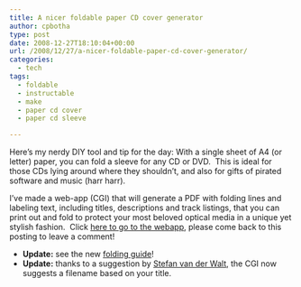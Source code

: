```yaml
---
title: A nicer foldable paper CD cover generator
author: cpbotha
type: post
date: 2008-12-27T18:10:04+00:00
url: /2008/12/27/a-nicer-foldable-paper-cd-cover-generator/
categories:
  - tech
tags:
  - foldable
  - instructable
  - make
  - paper cd cover
  - paper cd sleeve

---
```

Here&#8217;s my nerdy DIY tool and tip for the day: With a single sheet of A4 (or letter) paper, you can fold a sleeve for any CD or DVD.  This is ideal for those CDs lying around where they shouldn&#8217;t, and also for gifts of pirated software and music (harr harr).

I&#8217;ve made a web-app (CGI) that will generate a PDF with folding lines and labeling text, including titles, descriptions and track listings, that you can print out and fold to protect your most beloved optical media in a unique yet stylish fashion.  Click [here to go to the webapp][1], please come back to this posting to leave a comment!

  * **Update:** see the new [folding guide][2]!
  * **Update:** thanks to a suggestion by [Stefan van der Walt][3], the CGI now suggests a filename based on your title.

 [1]: http://cpbotha.net/pcdc "Paper CD Cover generator"
 [2]: http://docs.google.com/Doc?docid=dcdtb3xv_27hnwd53cb "Folding guide on Google Docs"
 [3]: http://mentat.za.net/ "Stefan's website"